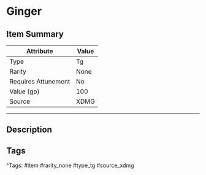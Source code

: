 # Ginger

## Item Summary

| Attribute            | Value                        |
|----------------------|------------------------------|
| Type                 | Tg |
| Rarity               | None             |
| Requires Attunement  | No                |
| Value (gp)           | 100    |
| Source               | XDMG |

---

## Description



## Tags

^Tags: #item #rarity_none #type_tg #source_xdmg